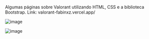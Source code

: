 Algumas páginas sobre Valorant utilizando HTML, CSS e a biblioteca Bootstrap. Link: valorant-fabinxz.vercel.app/

![image](https://user-images.githubusercontent.com/99039864/195963648-7133082b-3a0b-449c-b1df-5088e86a898a.png)

![image](https://user-images.githubusercontent.com/99039864/195963719-a5c82ed7-21c2-45c4-aa61-0adc7ac874ac.png)
